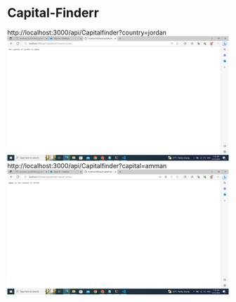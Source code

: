 # Capital-Finderr
http://localhost:3000/api/Capitalfinder?country=jordan 
![country](./Screenshot%20(196).png)
http://localhost:3000/api/Capitalfinder?capital=amman
![capital](./Screenshot%20(195).png)